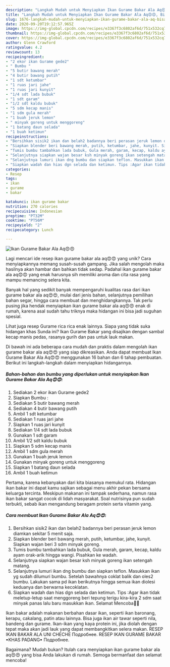 ```yaml
---
description: "Langkah Mudah untuk Menyiapkan Ikan Gurame Bakar Ala Aq😍😍, Bisa Manjain Lidah"
title: "Langkah Mudah untuk Menyiapkan Ikan Gurame Bakar Ala Aq😍😍, Bisa Manjain Lidah"
slug: 1676-langkah-mudah-untuk-menyiapkan-ikan-gurame-bakar-ala-aq-bisa-manjain-lidah
date: 2020-09-20T19:12:57.965Z
image: https://img-global.cpcdn.com/recipes/e3367f3c6802af6d/751x532cq70/ikan-gurame-bakar-ala-aq😍😍-foto-resep-utama.jpg
thumbnail: https://img-global.cpcdn.com/recipes/e3367f3c6802af6d/751x532cq70/ikan-gurame-bakar-ala-aq😍😍-foto-resep-utama.jpg
cover: https://img-global.cpcdn.com/recipes/e3367f3c6802af6d/751x532cq70/ikan-gurame-bakar-ala-aq😍😍-foto-resep-utama.jpg
author: Glenn Crawford
ratingvalue: 4.2
reviewcount: 13
recipeingredient:
- "2 ekor ikan Gurame gede2"
- " Bumbu "
- "5 butir bawang merah"
- "4 butir bawang putih"
- "1 sdt ketumbar"
- "1 ruas jari jahe"
- "1 ruas jari kunyit"
- "1/4 sdt lada bubuk"
- "1 sdt garam"
- "1/2 sdt kaldu bubuk"
- "5 sdm kecap manis"
- "1 sdm gula merah"
- "1 buah jeruk lemon"
- " minyak goreng untuk menggoreng"
- "1 batang daun selada"
- "1 buah ketimun"
recipeinstructions:
- "Bersihkan sisik2 ikan dan belah2 badannya beri perasan jeruk lemon diamkan sekitar 5 menit saja."
- "Siapkan blender beri bawang merah, putih, ketumbar, jahe, kunyit. Siapkan wajan beri 3 sdm minyak goreng."
- "Tumis bumbu tambahkan lada bubuk, Gula merah, garam, kecap, kaldu ayam orak-arik hingga wangi. Pisahkan ke wadah."
- "Selanjutnya siapkan wajan besar ksh minyak goreng ikan setengah matang."
- "Selanjutnya lumuri ikan dng bumbu dan siapkan teflon. Masukkan ikan yg sudah dilumuri bumbu. Setelah bawahnya coklat balik dan oles2 bumbu. Lakukan sama pd ikan berikutnya hingga semua ikan diolesi keduanya dan berwarna kecoklatan."
- "Siapkan wadah dan hias dgn selada dan ketimun. Tips :Agar ikan tidak meletup-letup saat menggoreng beri tepung terigu kira-kira 2 sdm saat minyak panas lalu baru masukkan ikan. Selamat Mencoba🙏🙏"
categories:
- Resep
tags:
- ikan
- gurame
- bakar

katakunci: ikan gurame bakar 
nutrition: 270 calories
recipecuisine: Indonesian
preptime: "PT32M"
cooktime: "PT56M"
recipeyield: "2"
recipecategory: Lunch

---
```



![Ikan Gurame Bakar Ala Aq😍😍](https://img-global.cpcdn.com/recipes/e3367f3c6802af6d/751x532cq70/ikan-gurame-bakar-ala-aq😍😍-foto-resep-utama.jpg)

Lagi mencari ide resep ikan gurame bakar ala aq😍😍 yang unik? Cara menyiapkannya memang susah-susah gampang. Jika salah mengolah maka hasilnya akan hambar dan bahkan tidak sedap. Padahal ikan gurame bakar ala aq😍😍 yang enak harusnya sih memiliki aroma dan cita rasa yang mampu memancing selera kita.

Banyak hal yang sedikit banyak mempengaruhi kualitas rasa dari ikan gurame bakar ala aq😍😍, mulai dari jenis bahan, selanjutnya pemilihan bahan segar, hingga cara membuat dan menghidangkannya. Tak perlu pusing jika hendak menyiapkan ikan gurame bakar ala aq😍😍 enak di rumah, karena asal sudah tahu triknya maka hidangan ini bisa jadi suguhan spesial.

Lihat juga resep Gurame rica rica enak lainnya. Siapa yang tidak suka hidangan khas Sunda ini? Ikan Gurame Bakar yang disajikan dengan sambal kecap manis pedas, rasanya gurih dan pas untuk lauk makan.


Di bawah ini ada beberapa cara mudah dan praktis dalam mengolah ikan gurame bakar ala aq😍😍 yang siap dikreasikan. Anda dapat membuat Ikan Gurame Bakar Ala Aq😍😍 menggunakan 16 bahan dan 6 tahap pembuatan. Berikut ini langkah-langkah dalam menyiapkan hidangannya.

<!--inarticleads1-->

##### Bahan-bahan dan bumbu yang diperlukan untuk menyiapkan Ikan Gurame Bakar Ala Aq😍😍:

1. Sediakan 2 ekor ikan Gurame gede2
1. Siapkan  Bumbu :
1. Sediakan 5 butir bawang merah
1. Sediakan 4 butir bawang putih
1. Ambil 1 sdt ketumbar
1. Sediakan 1 ruas jari jahe
1. Siapkan 1 ruas jari kunyit
1. Sediakan 1/4 sdt lada bubuk
1. Gunakan 1 sdt garam
1. Ambil 1/2 sdt kaldu bubuk
1. Siapkan 5 sdm kecap manis
1. Ambil 1 sdm gula merah
1. Gunakan 1 buah jeruk lemon
1. Gunakan  minyak goreng untuk menggoreng
1. Siapkan 1 batang daun selada
1. Ambil 1 buah ketimun


Pertama, karena kebanyakan dari kita biasanya memukul rata. Hidangan ikan bakar ini dapat kamu sajikan sebagai menu akhir pekan bersama keluarga tercinta. Meskipun makanan ini tampak sederhana, namun rasa ikan bakar sangat cocok di lidah masyarakat. Soal nutrisinya pun sudah terbukti, sebab ikan mengandung beragam protein serta vitamin yang. 

<!--inarticleads2-->

##### Cara membuat Ikan Gurame Bakar Ala Aq😍😍:

1. Bersihkan sisik2 ikan dan belah2 badannya beri perasan jeruk lemon diamkan sekitar 5 menit saja.
1. Siapkan blender beri bawang merah, putih, ketumbar, jahe, kunyit. Siapkan wajan beri 3 sdm minyak goreng.
1. Tumis bumbu tambahkan lada bubuk, Gula merah, garam, kecap, kaldu ayam orak-arik hingga wangi. Pisahkan ke wadah.
1. Selanjutnya siapkan wajan besar ksh minyak goreng ikan setengah matang.
1. Selanjutnya lumuri ikan dng bumbu dan siapkan teflon. Masukkan ikan yg sudah dilumuri bumbu. Setelah bawahnya coklat balik dan oles2 bumbu. Lakukan sama pd ikan berikutnya hingga semua ikan diolesi keduanya dan berwarna kecoklatan.
1. Siapkan wadah dan hias dgn selada dan ketimun. Tips :Agar ikan tidak meletup-letup saat menggoreng beri tepung terigu kira-kira 2 sdm saat minyak panas lalu baru masukkan ikan. Selamat Mencoba🙏🙏


Ikan bakar adalah makanan berbahan dasar ikan, seperti ikan baronang, kerapu, cakalang, patin atau lainnya. Bisa juga ikan air tawar seperti nila, bandeng dan gurame. Ikan-ikan yang kaya protein ini, jika diolah dengan tepat maka akan jadi lauk yang dapat membangkitkan selera makan. RESEP IKAN BAKAR ALA UNI CHECHE Подробнее. RESEP IKAN GURAME BAKAR ▪KHAS PADANG▪ Подробнее. 

Bagaimana? Mudah bukan? Itulah cara menyiapkan ikan gurame bakar ala aq😍😍 yang bisa Anda lakukan di rumah. Semoga bermanfaat dan selamat mencoba!
